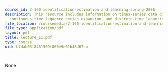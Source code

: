 ```yaml
---
course_id: 2-160-identification-estimation-and-learning-spring-2006
description: This resource includes information on times-series data compression,
  continuous-time laguerre series expansion, and discrete-time laguerre series expansion.
file_location: /coursemedia/2-160-identification-estimation-and-learning-spring-2006/b7dab05f8461509f860e9e01b48d67cb_lecture_11.pdf
file_type: application/pdf
layout: pdf
title: lecture_11.pdf
type: course
uid: b7dab05f8461509f860e9e01b48d67cb

---
```

None